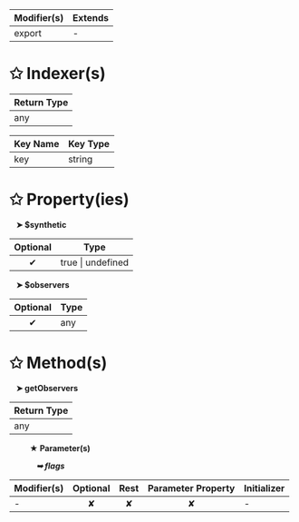 | Modifier(s)                            | Extends                                    |
|----------------------------------------|--------------------------------------------|
| export | - |

# &#10025; Indexer(s)

| Return Type                      |
|----------------------------------|
| any |

| Key Name                                 | Key Type                       |
|------------------------------------------|--------------------------------|
| key | string |

# &#10025; Property(ies)

&nbsp;&nbsp; **&#10148; $synthetic**

| Optional                           | Type                         |
|:----------------------------------:|------------------------------|
| ✔ | true &#124; undefined |

&nbsp;&nbsp; **&#10148; $observers**

| Optional                           | Type                         |
|:----------------------------------:|------------------------------|
| ✔ | any |

# &#10025; Method(s)

&nbsp;&nbsp; **&#10148; getObservers**

| Return Type                       |
|-----------------------------------|
| any |

&nbsp;&nbsp;&nbsp;&nbsp;&nbsp;&nbsp;&nbsp;&nbsp; **&#9733; Parameter(s)**

&nbsp;&nbsp;&nbsp;&nbsp;&nbsp;&nbsp;&nbsp;&nbsp;&nbsp;&nbsp;&nbsp; _**&#10149; flags**_

| Modifier(s)                              | Optional                           | Rest                          | Parameter Property                          | Initializer                       |
|------------------------------------------|:----------------------------------:|:-----------------------------:|:-------------------------------------------:|-----------------------------------|
| - | ✘  | ✘ | ✘ | - |